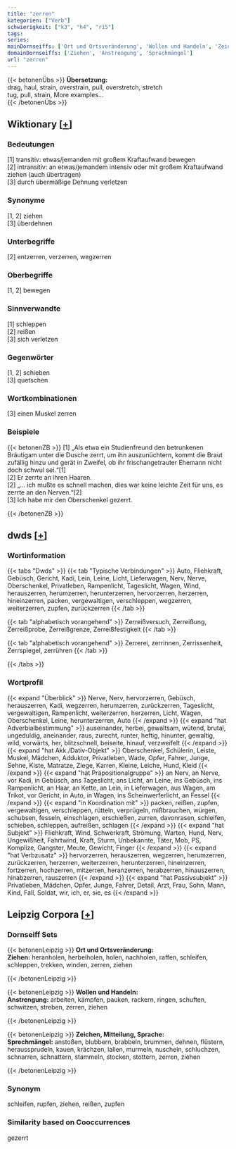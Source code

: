 ```yaml
---
title: "zerren"
kategorien: ["Verb"]
schwierigkeit: ["k3", "h4", "r15"]
tags:
series:
mainDornseiffs: ['Ort und Ortsveränderung', 'Wollen und Handeln', 'Zeichen, Mitteilung, Sprache']
domainDornseiffs: ['Ziehen', 'Anstrengung', 'Sprechmängel']
url: "zerren"
---
```


{{< betonenÜbs >}}
**Übersetzung:**  
drag, haul, strain, overstrain, pull, overstretch, stretch  
tug, pull, strain, More examples...  
{{< /betonenÜbs >}}

## Wiktionary [[+](https://de.wiktionary.org/wiki/zerren)]

### Bedeutungen
[1] transitiv: etwas/jemanden mit großem Kraftaufwand bewegen  
[2] intransitiv: an etwas/jemandem intensiv oder mit großem Kraftaufwand ziehen (auch übertragen)  
[3] durch übermäßige Dehnung verletzen  

### Synonyme
[1, 2] ziehen  
[3] überdehnen  

### Unterbegriffe
[2] entzerren, verzerren, wegzerren  

### Oberbegriffe
[1, 2] bewegen  

### Sinnverwandte
[1] schleppen  
[2] reißen  
[3] sich verletzen  

### Gegenwörter
[1, 2] schieben  
[3] quetschen  

### Wortkombinationen
[3] einen Muskel zerren  

### Beispiele
{{< betonenZB >}}
[1] „Als etwa ein Studienfreund den betrunkenen Bräutigam unter die Dusche zerrt, um ihn auszunüchtern, kommt die Braut zufällig hinzu und gerät in Zweifel, ob ihr frischangetrauter Ehemann nicht doch schwul sei.“[1]  
[2] Er zerrte an ihren Haaren.  
[2] „… ich mußte es schnell machen, dies war keine leichte Zeit für uns, es zerrte an den Nerven.“[2]  
[3] Ich habe mir den Oberschenkel gezerrt.  

{{< /betonenZB >}}


## dwds [[+](https://www.dwds.de/wb/zerren)]

### Wortinformation
{{< tabs "Dwds" >}}
{{< tab "Typische Verbindungen" >}}
Auto, Fliehkraft, Gebüsch, Gericht, Kadi, Lein, Leine, Licht, Lieferwagen, Nerv, Nerve, Oberschenkel, Privatleben, Rampenlicht, Tageslicht, Wagen, Wind, herauszerren, herumzerren, herunterzerren, hervorzerren, herzerren, hineinzerren, packen, vergewaltigen, verschleppen, wegzerren, weiterzerren, zupfen, zurückzerren
{{< /tab >}}

{{< tab "alphabetisch vorangehend" >}}
Zerreißversuch, Zerreißung, Zerreißprobe, Zerreißgrenze, Zerreißfestigkeit
{{< /tab >}}

{{< tab "alphabetisch vorangehend" >}}
Zerrerei, zerrinnen, Zerrissenheit, Zerrspiegel, zerrühren
{{< /tab >}}

{{< /tabs >}}

### Wortprofil
{{< expand "Überblick" >}} Nerve, Nerv, hervorzerren, Gebüsch, herauszerren, Kadi, wegzerren, herumzerren, zurückzerren, Tageslicht, vergewaltigen, Rampenlicht, weiterzerren, herzerren, Licht, Wagen, Oberschenkel, Leine, herunterzerren, Auto {{< /expand >}}
{{< expand "hat Adverbialbestimmung" >}} auseinander, herbei, gewaltsam, wütend, brutal, ungeduldig, aneinander, raus, zurecht, runter, heftig, hinunter, gewaltig, wild, vorwärts, her, blitzschnell, beiseite, hinauf, verzweifelt {{< /expand >}}
{{< expand "hat Akk./Dativ-Objekt" >}} Oberschenkel, Schülerin, Leiste, Muskel, Mädchen, Adduktor, Privatleben, Wade, Opfer, Fahrer, Junge, Sehne, Kiste, Matratze, Ziege, Karren, Kleine, Leiche, Hund, Kleid {{< /expand >}}
{{< expand "hat Präpositionalgruppe" >}} an Nerv, an Nerve, vor Kadi, in Gebüsch, ans Tageslicht, ans Licht, an Leine, ins Gebüsch, ins Rampenlicht, an Haar, an Kette, an Lein, in Lieferwagen, aus Wagen, am Trikot, vor Gericht, in Auto, in Wagen, ins Scheinwerferlicht, an Fessel {{< /expand >}}
{{< expand "in Koordination mit" >}} packen, reißen, zupfen, vergewaltigen, verschleppen, rütteln, verprügeln, mißbrauchen, würgen, schubsen, fesseln, einschlagen, erschießen, zurren, davonrasen, schleifen, schieben, schleppen, aufreißen, schlagen {{< /expand >}}
{{< expand "hat Subjekt" >}} Fliehkraft, Wind, Schwerkraft, Strömung, Warten, Hund, Nerv, Ungewißheit, Fahrtwind, Kraft, Sturm, Unbekannte, Täter, Mob, PS, Komplize, Gangster, Meute, Gewicht, Finger {{< /expand >}}
{{< expand "hat Verbzusatz" >}} hervorzerren, herauszerren, wegzerren, herumzerren, zurückzerren, herzerren, weiterzerren, herunterzerren, hineinzerren, fortzerren, hochzerren, mitzerren, heranzerren, herabzerren, hinauszerren, hinabzerren, rauszerren {{< /expand >}}
{{< expand "hat Passivsubjekt" >}} Privatleben, Mädchen, Opfer, Junge, Fahrer, Detail, Arzt, Frau, Sohn, Mann, Kind, Fall, Soldat, wir, ich, er, sie, es {{< /expand >}}

## Leipzig Corpora [[+](https://corpora.uni-leipzig.de/en/res?word=zerren&corpusId=deu_newscrawl-public_2018)]

### Dornseiff Sets
{{< betonenLeipzig >}}
**Ort und Ortsveränderung:**  
**Ziehen:** heranholen, herbeiholen, holen, nachholen, raffen, schleifen, schleppen, trekken, winden, zerren, ziehen  

{{< /betonenLeipzig >}}


{{< betonenLeipzig >}}
**Wollen und Handeln:**  
**Anstrengung:** arbeiten, kämpfen, pauken, rackern, ringen, schuften, schwitzen, streben, zerren, ziehen  

{{< /betonenLeipzig >}}


{{< betonenLeipzig >}}
**Zeichen, Mitteilung, Sprache:**  
**Sprechmängel:** anstoßen, blubbern, brabbeln, brummen, dehnen, flüstern, heraussprudeln, kauen, krächzen, lallen, murmeln, nuscheln, schluchzen, schnarren, schnattern, stammeln, stocken, stottern, zerren, ziehen  

{{< /betonenLeipzig >}}

### Synonym
schleifen, rupfen, ziehen, reißen, zupfen


### Similarity based on Cooccurrences
gezerrt

